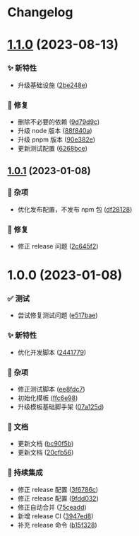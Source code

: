 # Changelog

# [1.1.0](https://github.com/arvinxx/vercel-serverless-api-template/compare/v1.0.1...v1.1.0) (2023-08-13)

### ✨ 新特性

- 升级基础设施 ([2be248e](https://github.com/arvinxx/vercel-serverless-api-template/commit/2be248e))

### 🐛 修复

- 删除不必要的依赖 ([9d79d9c](https://github.com/arvinxx/vercel-serverless-api-template/commit/9d79d9c))
- 升级 node 版本 ([88f840a](https://github.com/arvinxx/vercel-serverless-api-template/commit/88f840a))
- 升级 pnpm 版本 ([90e382e](https://github.com/arvinxx/vercel-serverless-api-template/commit/90e382e))
- 更新测试配置 ([6268bce](https://github.com/arvinxx/vercel-serverless-api-template/commit/6268bce))

## [1.0.1](https://github.com/arvinxx/vercel-serverless-api-template/compare/v1.0.0...v1.0.1) (2023-01-08)

### 🎫 杂项

- 优化发布配置，不发布 npm 包 ([df28128](https://github.com/arvinxx/vercel-serverless-api-template/commit/df28128))

### 🐛 修复

- 修正 release 问题 ([2c645f2](https://github.com/arvinxx/vercel-serverless-api-template/commit/2c645f2))

# 1.0.0 (2023-01-08)

### ✅ 测试

- 尝试修复测试问题 ([e517bae](https://github.com/arvinxx/vercel-serverless-api-template/commit/e517bae))

### ✨ 新特性

- 优化开发脚本 ([2441779](https://github.com/arvinxx/vercel-serverless-api-template/commit/2441779))

### 🎫 杂项

- 修正测试脚本 ([ee8fdc7](https://github.com/arvinxx/vercel-serverless-api-template/commit/ee8fdc7))
- 初始化模板 ([ffc6e98](https://github.com/arvinxx/vercel-serverless-api-template/commit/ffc6e98))
- 升级模板基础脚手架 ([07a125d](https://github.com/arvinxx/vercel-serverless-api-template/commit/07a125d))

### 📝 文档

- 更新文档 ([bc90f5b](https://github.com/arvinxx/vercel-serverless-api-template/commit/bc90f5b))
- 更新文档 ([20cfb56](https://github.com/arvinxx/vercel-serverless-api-template/commit/20cfb56))

### 🔧 持续集成

- 修正 release 配置 ([3f6786c](https://github.com/arvinxx/vercel-serverless-api-template/commit/3f6786c))
- 修正 release 配置 ([9fdd032](https://github.com/arvinxx/vercel-serverless-api-template/commit/9fdd032))
- 修正自动合并 ([75ceadd](https://github.com/arvinxx/vercel-serverless-api-template/commit/75ceadd))
- 新增 release CI ([3947ed8](https://github.com/arvinxx/vercel-serverless-api-template/commit/3947ed8))
- 补充 release 命令 ([b15f328](https://github.com/arvinxx/vercel-serverless-api-template/commit/b15f328))
